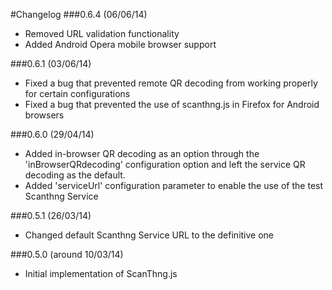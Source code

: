 #Changelog
###0.6.4 (06/06/14)
* Removed URL validation functionality
* Added Android Opera mobile browser support

###0.6.1 (03/06/14)
* Fixed a bug that prevented remote QR decoding
from working properly for certain configurations
* Fixed a bug that prevented the use of scanthng.js
in Firefox for Android browsers


###0.6.0 (29/04/14)
* Added in-browser QR decoding as an option through the
'inBrowserQRdecoding' configuration option and left the
service QR decoding as the default.
* Added 'serviceUrl' configuration parameter to enable
the use of the test Scanthng Service


###0.5.1 (26/03/14)
* Changed default Scanthng Service URL to the definitive one


###0.5.0 (around 10/03/14)
* Initial implementation of ScanThng.js
